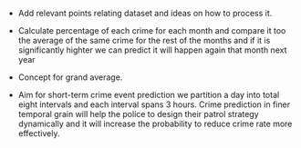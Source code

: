 * Add relevant points relating dataset and ideas on how to process it.

* Calculate percentage of each crime for each month and compare it too the average of the same crime for the rest of the months and if it is significantly highter we can predict it will happen again that month next year
* Concept for grand average.
* Aim for short-term crime event prediction we partition a day into total eight intervals and each interval spans 3 hours. Crime prediction in finer temporal grain will help the police to design their patrol strategy dynamically and it will increase the probability to reduce crime rate more effectively.
